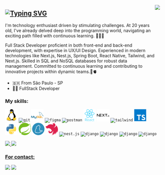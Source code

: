 <a href="https://www.linkedin.com/in/matheusbanqueiro/"><img height="200px"  align="right" align="top" src="https://github.com/matheusbanqueiro/matheusbanqueiro/assets/101984947/5cbdd9b2-31fe-4040-b111-165b42bf64c5"></a>
## [![Typing SVG](https://readme-typing-svg.demolab.com?font=sans&weight=800&size=50&pause=3000&color=DDFF21&background=FFFFFF00&width=600&height=90&lines=Hi,+Welcome!+👋🏼;I'm+Matheus+Lima!🧑🏻‍💻;Very+nice+to+see+you!🤙🏼;Check+back+often!❤️)](https://git.io/typing-svg)

I'm technology enthusiast driven by stimulating challenges. At 20 years old, I've already delved deep into the programming world, navigating an exciting path filled with continuous learning. 🚀🇧🇷

Full Stack Developer proficient in both front-end and back-end development, with expertise in UX/UI Design. Experienced in modern technologies like Next.js, Nest.js, Spring Boot, React Native, Tailwind, and Next.js. Skilled in SQL and NoSQL databases for robust data management. Committed to continuous learning and contributing to innovative projects within dynamic teams.🧠🫀

+ 🇧🇷 From São Paulo - SP
+ 👨‍💻 FullStack Developer

### My skills: 
<p align="left"> 
  <code><img src="https://raw.githubusercontent.com/devicons/devicon/master/icons/linux/linux-original.svg" alt="linux" width="40" height="40"/></code>
  <code><img src="https://www.vectorlogo.zone/logos/git-scm/git-scm-icon.svg" alt="git" width="40" height="40"/></code>
  <code><img src="https://raw.githubusercontent.com/devicons/devicon/master/icons/mysql/mysql-original-wordmark.svg" alt="mysql" width="40" height="40"/></code>
  <code><img src="https://www.vectorlogo.zone/logos/figma/figma-icon.svg" alt="figma" width="40" height="40"/></code>
  <code><img src="https://www.vectorlogo.zone/logos/getpostman/getpostman-icon.svg" alt="postman" width="40" height="40"/></code>
  <code><img src="https://raw.githubusercontent.com/devicons/devicon/master/icons/react/react-original-wordmark.svg" alt="react" width="40" height="40"/></code>
  <code><img src="https://raw.githubusercontent.com/devicons/devicon/master/icons/nextjs/nextjs-original-wordmark.svg" alt="nextjs" width="40" height="40"/></code>
  <code><img src="https://www.vectorlogo.zone/logos/tailwindcss/tailwindcss-icon.svg" alt="tailwind" width="40" height="40"/></code>
  <code><img src="https://raw.githubusercontent.com/devicons/devicon/master/icons/typescript/typescript-original.svg" alt="typescript" width="40" height="40"/></code>
  <code><img src="https://raw.githubusercontent.com/devicons/devicon/master/icons/python/python-original.svg" alt="python" width="40" height="40"/></code>
  <code><img src="https://raw.githubusercontent.com/devicons/devicon/master/icons/spring/spring-original.svg" alt="sprintboot" width="40" height="40"/></code>
  <code><img src="https://raw.githubusercontent.com/devicons/devicon/master/icons/yarn/yarn-original.svg" alt="yarn" width="40" height="40"/></code>
  <code><img src="https://raw.githubusercontent.com/devicons/devicon/master/icons/nestjs/nestjs-original.svg" alt="nest.js" width="40" height="40"/></code>
  <code><img src="https://cdn.jsdelivr.net/gh/devicons/devicon@latest/icons/django/django-plain.svg" alt="nest.js" width="40" height="40"/></code>
  <code><img src="https://cdn.jsdelivr.net/gh/devicons/devicon@latest/icons/docker/docker-original-wordmark.svg" alt="django" width="40" height="40"/></code>
  <code><img src="https://cdn.jsdelivr.net/gh/devicons/devicon@latest/icons/amazonwebservices/amazonwebservices-original-wordmark.svg" alt="django" width="40" height="40"/></code>
  <code><img src="https://cdn.jsdelivr.net/gh/devicons/devicon@latest/icons/terraform/terraform-original.svg" alt="django" width="40" height="40"/></code>
  <code><img src="https://cdn.jsdelivr.net/gh/devicons/devicon@latest/icons/postgresql/postgresql-original.svg" alt="django" width="40" height="40"/></code>
</p>

<a href="https://www.linkedin.com/in/matheusbanqueiro/" target="blank">
  <code><img height="150em" src="https://github-readme-stats.vercel.app/api?username=matheusbanqueiro&show_icons=true&theme=chartreuse-dark&include_all_commits=true&count_private=true"/></code>
  <code><img height="150em" src="https://github-readme-stats.vercel.app/api/top-langs/?username=matheusbanqueiro&layout=compact&langs_count=7&theme=chartreuse-dark"/></code>
</div>

### For contact:
<a href="https://www.linkedin.com/in/matheusbanqueiro/" target="_blank"><img src="https://img.shields.io/badge/-LinkedIn-%230077B5?style=for-the-badge&logo=linkedin&logoColor=white" target="_blank"></a>
<a href="mailto:mbanqueirolima@gmail.com" target="_blank"><img src="https://img.shields.io/badge/Gmail-D14836?style=for-the-badge&logo=gmail&logoColor=white" target="_blank"></a> 


 <!-- ![Snake animation](https://github.com/Matheubanqueiro/Matheubanqueiro/blob/output/github-contribution-grid-snake.svg) -->

